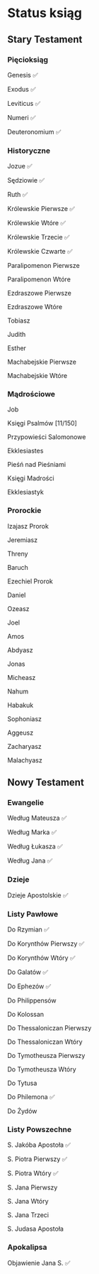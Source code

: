# Status ksiąg

## Stary Testament
### Pięcioksiąg
Genesis ✅

Exodus ✅

Leviticus ✅

Numeri ✅

Deuteronomium ✅
### Historyczne
Jozue ✅

Sędziowie ✅

Ruth ✅

Królewskie Pierwsze ✅

Królewskie Wtóre ✅

Królewskie Trzecie ✅

Królewskie Czwarte ✅

Paralipomenon Pierwsze

Paralipomenon Wtóre

Ezdraszowe Pierwsze

Ezdraszowe Wtóre

Tobiasz

Judith

Esther

Machabejskie Pierwsze

Machabejskie Wtóre
### Mądrościowe
Job

Księgi Psalmów [11/150]

Przypowieści Salomonowe

Ekklesiastes

Pieśń nad Pieśniami

Księgi Madrości

Ekklesiastyk
### Prorockie
Izajasz Prorok

Jeremiasz

Threny

Baruch

Ezechiel Prorok

Daniel

Ozeasz

Joel

Amos

Abdyasz

Jonas

Micheasz

Nahum

Habakuk

Sophoniasz

Aggeusz

Zacharyasz

Malachyasz
## Nowy Testament
### Ewangelie
Według Mateusza ✅

Według Marka ✅

Według Łukasza ✅

Według Jana ✅
### Dzieje
Dzieje Apostolskie ✅
### Listy Pawłowe
Do Rzymian ✅

Do Korynthów Pierwszy ✅

Do Korynthów Wtóry ✅

Do Galatów ✅

Do Ephezów ✅

Do Philippensów

Do Kolossan

Do Thessaloniczan Pierwszy

Do Thessaloniczan Wtóry

Do Tymotheusza Pierwszy

Do Tymotheusza Wtóry

Do Tytusa

Do Philemona ✅

Do Żydów
### Listy Powszechne
S. Jakóba Apostoła ✅

S. Piotra Pierwszy ✅

S. Piotra Wtóry ✅

S. Jana Pierwszy

S. Jana Wtóry

S. Jana Trzeci

S. Judasa Apostoła
### Apokalipsa
Objawienie Jana S. ✅
